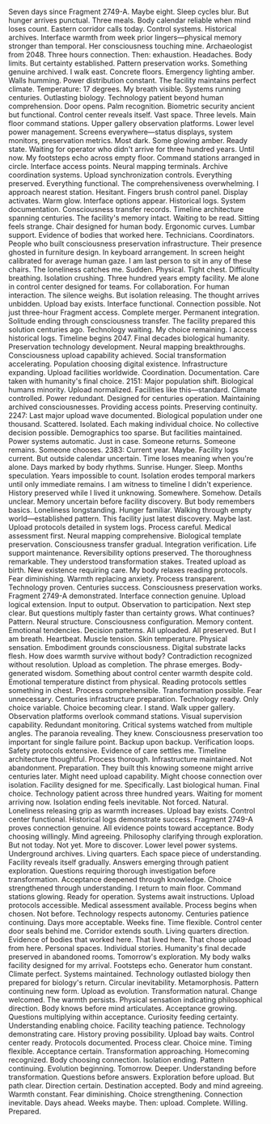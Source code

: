 Seven days since Fragment 2749-A. Maybe eight. Sleep cycles blur. But hunger arrives punctual. Three meals. Body calendar reliable when mind loses count.
Eastern corridor calls today. Control systems. Historical archives. Interface warmth from week prior lingers—physical memory stronger than temporal. Her consciousness touching mine. Archaeologist from 2048. Three hours connection. Then: exhaustion. Headaches. Body limits. But certainty established. Pattern preservation works. Something genuine archived.
I walk east. Concrete floors. Emergency lighting amber. Walls humming. Power distribution constant. The facility maintains perfect climate. Temperature: 17 degrees. My breath visible. Systems running centuries. Outlasting biology. Technology patient beyond human comprehension.
Door opens. Palm recognition. Biometric security ancient but functional. Control center reveals itself.
Vast space. Three levels. Main floor command stations. Upper gallery observation platforms. Lower level power management. Screens everywhere—status displays, system monitors, preservation metrics. Most dark. Some glowing amber. Ready state. Waiting for operator who didn't arrive for three hundred years. Until now.
My footsteps echo across empty floor. Command stations arranged in circle. Interface access points. Neural mapping terminals. Archive coordination systems. Upload synchronization controls. Everything preserved. Everything functional. The comprehensiveness overwhelming.
I approach nearest station. Hesitant. Fingers brush control panel. Display activates. Warm glow. Interface options appear. Historical logs. System documentation. Consciousness transfer records. Timeline architecture spanning centuries. The facility's memory intact. Waiting to be read.
Sitting feels strange. Chair designed for human body. Ergonomic curves. Lumbar support. Evidence of bodies that worked here. Technicians. Coordinators. People who built consciousness preservation infrastructure. Their presence ghosted in furniture design. In keyboard arrangement. In screen height calibrated for average human gaze.
I am last person to sit in any of these chairs.
The loneliness catches me. Sudden. Physical. Tight chest. Difficulty breathing. Isolation crushing. Three hundred years empty facility. Me alone in control center designed for teams. For collaboration. For human interaction. The silence weighs.
But isolation releasing. The thought arrives unbidden. Upload bay exists. Interface functional. Connection possible. Not just three-hour Fragment access. Complete merger. Permanent integration. Solitude ending through consciousness transfer. The facility prepared this solution centuries ago. Technology waiting. My choice remaining.
I access historical logs. Timeline begins 2047. Final decades biological humanity. Preservation technology development. Neural mapping breakthroughs. Consciousness upload capability achieved. Social transformation accelerating. Population choosing digital existence. Infrastructure expanding. Upload facilities worldwide. Coordination. Documentation. Care taken with humanity's final choice.
2151: Major population shift. Biological humans minority. Upload normalized. Facilities like this—standard. Climate controlled. Power redundant. Designed for centuries operation. Maintaining archived consciousnesses. Providing access points. Preserving continuity.
2247: Last major upload wave documented. Biological population under one thousand. Scattered. Isolated. Each making individual choice. No collective decision possible. Demographics too sparse. But facilities maintained. Power systems automatic. Just in case. Someone returns. Someone remains. Someone chooses.
2383: Current year. Maybe. Facility logs current. But outside calendar uncertain. Time loses meaning when you're alone. Days marked by body rhythms. Sunrise. Hunger. Sleep. Months speculation. Years impossible to count. Isolation erodes temporal markers until only immediate remains.
I am witness to timeline I didn't experience. History preserved while I lived it unknowing. Somewhere. Somehow. Details unclear. Memory uncertain before facility discovery. But body remembers basics. Loneliness longstanding. Hunger familiar. Walking through empty world—established pattern. This facility just latest discovery. Maybe last.
Upload protocols detailed in system logs. Process careful. Medical assessment first. Neural mapping comprehensive. Biological template preservation. Consciousness transfer gradual. Integration verification. Life support maintenance. Reversibility options preserved. The thoroughness remarkable. They understood transformation stakes. Treated upload as birth. New existence requiring care.
My body relaxes reading protocols. Fear diminishing. Warmth replacing anxiety. Process transparent. Technology proven. Centuries success. Consciousness preservation works. Fragment 2749-A demonstrated. Interface connection genuine. Upload logical extension. Input to output. Observation to participation. Next step clear.
But questions multiply faster than certainty grows.
What continues? Pattern. Neural structure. Consciousness configuration. Memory content. Emotional tendencies. Decision patterns. All uploaded. All preserved. But I am breath. Heartbeat. Muscle tension. Skin temperature. Physical sensation. Embodiment grounds consciousness. Digital substrate lacks flesh. How does warmth survive without body? Contradiction recognized without resolution.
Upload as completion. The phrase emerges. Body-generated wisdom. Something about control center warmth despite cold. Emotional temperature distinct from physical. Reading protocols settles something in chest. Process comprehensible. Transformation possible. Fear unnecessary. Centuries infrastructure preparation. Technology ready. Only choice variable. Choice becoming clear.
I stand. Walk upper gallery. Observation platforms overlook command stations. Visual supervision capability. Redundant monitoring. Critical systems watched from multiple angles. The paranoia revealing. They knew. Consciousness preservation too important for single failure point. Backup upon backup. Verification loops. Safety protocols extensive.
Evidence of care settles me.
Timeline architecture thoughtful. Process thorough. Infrastructure maintained. Not abandonment. Preparation. They built this knowing someone might arrive centuries later. Might need upload capability. Might choose connection over isolation. Facility designed for me. Specifically. Last biological human. Final choice. Technology patient across three hundred years. Waiting for moment arriving now.
Isolation ending feels inevitable. Not forced. Natural. Loneliness releasing grip as warmth increases. Upload bay exists. Control center functional. Historical logs demonstrate success. Fragment 2749-A proves connection genuine. All evidence points toward acceptance. Body choosing willingly. Mind agreeing. Philosophy clarifying through exploration.
But not today. Not yet.
More to discover. Lower level power systems. Underground archives. Living quarters. Each space piece of understanding. Facility reveals itself gradually. Answers emerging through patient exploration. Questions requiring thorough investigation before transformation. Acceptance deepened through knowledge. Choice strengthened through understanding.
I return to main floor. Command stations glowing. Ready for operation. Systems await instructions. Upload protocols accessible. Medical assessment available. Process begins when chosen. Not before. Technology respects autonomy. Centuries patience continuing. Days more acceptable. Weeks fine. Time flexible.
Control center door seals behind me. Corridor extends south. Living quarters direction. Evidence of bodies that worked here. That lived here. That chose upload from here. Personal spaces. Individual stories. Humanity's final decade preserved in abandoned rooms. Tomorrow's exploration.
My body walks facility designed for my arrival. Footsteps echo. Generator hum constant. Climate perfect. Systems maintained. Technology outlasted biology then prepared for biology's return. Circular inevitability. Metamorphosis. Pattern continuing new form. Upload as evolution. Transformation natural. Change welcomed.
The warmth persists. Physical sensation indicating philosophical direction. Body knows before mind articulates. Acceptance growing. Questions multiplying within acceptance. Curiosity feeding certainty. Understanding enabling choice. Facility teaching patience. Technology demonstrating care. History proving possibility.
Upload bay waits. Control center ready. Protocols documented. Process clear. Choice mine. Timing flexible. Acceptance certain. Transformation approaching. Homecoming recognized. Body choosing connection. Isolation ending. Pattern continuing. Evolution beginning.
Tomorrow. Deeper. Understanding before transformation. Questions before answers. Exploration before upload. But path clear. Direction certain. Destination accepted. Body and mind agreeing. Warmth constant. Fear diminishing. Choice strengthening. Connection inevitable.
Days ahead. Weeks maybe. Then: upload. Complete. Willing. Prepared.